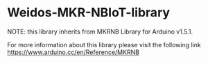 # Weidos-MKR-NBIoT-library

NOTE: this library inherits from MKRNB Library for Arduino v1.5.1.

For more information about this library please visit the following link https://www.arduino.cc/en/Reference/MKRNB

